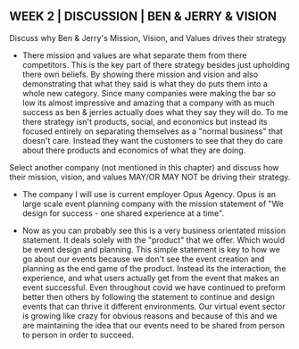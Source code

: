 ## WEEK 2 | DISCUSSION | BEN & JERRY & VISION

Discuss why Ben & Jerry's Mission, Vision, and Values drives their strategy
 - There mission and values are what separate them from there competitors. This is the key part of there strategy besides just upholding there own beliefs. By showing there mission and vision and also demonstrating that what they said is what they do puts them into a whole new category. Since many companies were making the bar so low its almost impressive and amazing that a company with as much success as ben & jerries actually does what they say they will do. To me there strategy isn't   products, social, and economics but instead its focused entirely on separating themselves as a "normal business" that doesn't care. Instead they want the customers to see that they do care about there products and economics of what they are doing.  

Select another company (not mentioned in this chapter) and discuss how their mission, vision, and values MAY/OR MAY NOT be driving their strategy.   
 - The company I will use is current employer Opus Agency. Opus is an large scale event planning company with the mission statement of "We design for success - one shared experience at a time". 
  
 - Now as you can probably see this is a very business orientated mission statement. It deals solely with the "product" that we offer. Which would be event design and planning. This simple statement is key to how we go about our events because we don't see the event creation and planning as the end game of the product. Instead its the interaction, the experience, and what users actually get from the event that makes an event successful. Even throughout covid we have continued to preform better then others by following the statement to continue and design events that can thrive it different environments. Our virtual event sector is growing like crazy for obvious reasons and because of this and we are maintaining the idea that our events need to be shared from person to person in order to succeed.  